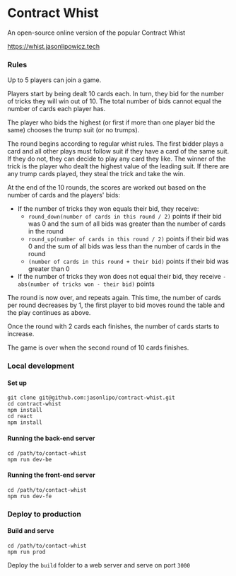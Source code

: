 # Contract Whist
An open-source online version of the popular Contract Whist

https://whist.jasonlipowicz.tech

### Rules

Up to 5 players can join a game.

Players start by being dealt 10 cards each. In turn, they bid for the number of tricks they will win out of 10. The total number of bids cannot equal the number of cards each player has.

The player who bids the highest (or first if more than one player bid the same) chooses the trump suit (or no trumps).

The round begins according to regular whist rules. The first bidder plays a card and all other plays must follow suit if they have a card of the same suit. If they do not, they can decide to play any card they like. The winner of the trick is the player who dealt the highest value of the leading suit. If there are any trump cards played, they steal the trick and take the win.

At the end of the 10 rounds, the scores are worked out based on the number of cards and the players' bids:
- If the number of tricks they won equals their bid, they receive:
  - `round_down(number of cards in this round / 2)` points if their bid was 0 and the sum of all bids was greater than the number of cards in the round
  - `round_up(number of cards in this round / 2)` points if their bid was 0 and the sum of all bids was less than the number of cards in the round
  - `(number of cards in this round + their bid)` points if their bid was greater than 0
- If the number of tricks they won does not equal their bid, they receive `- abs(number of tricks won - their bid)` points

The round is now over, and repeats again. This time, the number of cards per round decreases by 1, the first player to bid moves round the table and the play continues as above.

Once the round with 2 cards each finishes, the number of cards starts to increase.

The game is over when the second round of 10 cards finishes.

### Local development
#### Set up
```
git clone git@github.com:jasonlipo/contract-whist.git
cd contract-whist
npm install
cd react
npm install
```

#### Running the back-end server
```
cd /path/to/contact-whist
npm run dev-be
```

#### Running the front-end server
```
cd /path/to/contact-whist
npm run dev-fe
```

### Deploy to production
#### Build and serve
```
cd /path/to/contact-whist
npm run prod
```

Deploy the `build` folder to a web server and serve on port `3000`